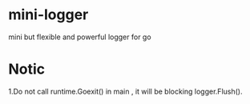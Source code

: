 # mini-logger
mini but flexible and powerful logger for go
# Notic
1.Do not call runtime.Goexit() in main , it will be blocking logger.Flush().   